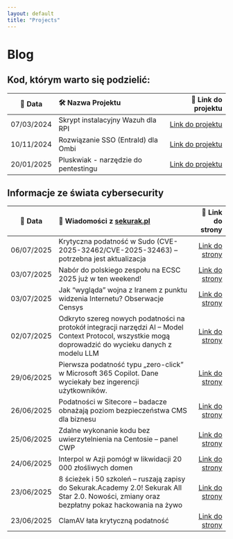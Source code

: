 ```yaml
---
layout: default
title: "Projects"
---
```

# Blog

## Kod, którym warto się podzielić:

| 📅 Data | 🛠️ Nazwa Projektu| 🔗 Link do projektu |
|:---------:|:------------------|-----------------:|
| 07/03/2024 | Skrypt instalacyjny Wazuh dla RPI | [Link do projektu](https://github.com/dadmins1984/Wazuh_for_RPI) |
| 10/11/2024 | Rozwiązanie SSO (EntraId) dla Ombi | [Link do projektu](https://github.com/dadmins1984/Ombi-Azure_SSO_Proxy) |
| 20/01/2025 | Pluskwiak - narzędzie do pentestingu | [Link do projektu](https://github.com/dadmins1984/Pluskwiak-pentesting-tool) |

## Informacje ze świata cybersecurity

| 📅 Data | 📌 Wiadomości z [sekurak.pl](https://sekurak.pl/) | 🔗 Link do strony |
|:---------:|:------------------|-------------------:|
| 06/07/2025 | Krytyczna podatność w Sudo (CVE-2025-32462/CVE-2025-32463) – potrzebna jest aktualizacja | [Link do strony](https://sekurak.pl/krytyczna-podatnosc-w-sudo-cve-2025-32462-cve-2025-32463-potrzebna-jest-aktualizacja/) |
| 03/07/2025 | Nabór do polskiego zespołu na ECSC 2025 już w ten weekend! | [Link do strony](https://sekurak.pl/nabor-do-polskiego-zespolu-na-ecsc-2025-juz-w-ten-weekend/) |
| 03/07/2025 | Jak “wygląda” wojna z Iranem z punktu widzenia Internetu? Obserwacje Censys | [Link do strony](https://sekurak.pl/jak-wyglada-wojna-z-iranem-z-punktu-widzenia-internetu-obserwacje-censys/) |
| 02/07/2025 | Odkryto szereg nowych podatności na protokół integracji narzędzi AI – Model Context Protocol, wszystkie mogą doprowadzić do wycieku danych z modelu LLM | [Link do strony](https://sekurak.pl/odkryto-szereg-nowych-podatnosci-na-protokol-integracji-narzedzi-ai-model-context-protocol-wszystkie-moga-doprowadzic-do-wycieku-danych-z-modelu-llm/) |
| 29/06/2025 | Pierwsza podatność typu „zero-click” w Microsoft 365 Copilot. Dane wyciekały bez ingerencji użytkowników. | [Link do strony](https://sekurak.pl/pierwsza-podatnosc-typu-zero-click-w-microsoft-365-copilot-dane-wyciekaly-bez-ingerencji-uzytkownikow/) |
| 26/06/2025 | Podatności w Sitecore – badacze obnażają poziom bezpieczeństwa CMS dla biznesu | [Link do strony](https://sekurak.pl/podatnosci-w-sitecore-badacze-obnazaja-poziom-bezpieczenstwa-cms-dla-biznesu/) |
| 25/06/2025 | Zdalne wykonanie kodu bez uwierzytelnienia na Centosie – panel CWP | [Link do strony](https://sekurak.pl/zdalne-wykonanie-kodu-bez-uwierzytelnienia-na-centosie-panel-cwp/) |
| 24/06/2025 | Interpol w Azji pomógł w likwidacji 20 000 złośliwych domen | [Link do strony](https://sekurak.pl/interpol-w-azji-pomogl-w-likwidacji-20-000-zlosliwych-domen/) |
| 23/06/2025 | 8 ścieżek i 50 szkoleń – ruszają zapisy do Sekurak.Academy 2.0! Sekurak All Star 2.0. Nowości, zmiany oraz bezpłatny pokaz hackowania na żywo | [Link do strony](https://sekurak.pl/8-sciezek-i-50-szkolen-ruszaja-zapisy-do-sekurak-academy-2-0-sekurak-all-star-2-0-nowosci-zmiany-oraz-bezplatny-pokaz-hackowania-na-zywo/) |
| 23/06/2025 | ClamAV łata krytyczną podatność | [Link do strony](https://sekurak.pl/clamav-lata-krytyczna-podatnosc/) |

